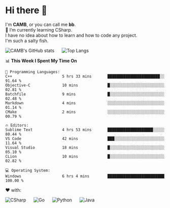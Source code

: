 # Hi there 👋
<!--
**CAMB-dev/CAMB-dev** is a ✨ _special_ ✨ repository because its `README.md` (this file) appears on your GitHub profile.

Here are some ideas to get you started:

- 🔭 I’m currently working on ...
- 🌱 I’m currently learning ...
- 👯 I’m looking to collaborate on ...
- 🤔 I’m looking for help with ...
- 💬 Ask me about ...
- 📫 How to reach me: ...
- 😄 Pronouns: ...
- ⚡ Fun fact: ...
-->
 I'm **CAMB**, or you can call me **bb**.  
 🌱 I’m currently learning CSharp.  
 I have no idea about how to learn and how to code any project.  
 I'm such a salty fish.
 
 
![CAMB's GitHub stats](https://github-readme-stats.vercel.app/api?username=CAMB-dev&show_icons=true&theme=tokyonight)
&nbsp;&nbsp;&nbsp;&nbsp;
![Top Langs](https://github-readme-stats.vercel.app/api/top-langs/?username=CAMB-dev&langs_count=5&theme=tokyonight)


<!--START_SECTION:waka-->
📊 **This Week I Spent My Time On** 

```text
💬 Programming Languages: 
C++                      5 hrs 33 mins       ███████████████████████░░   91.64 % 
Objective-C              10 mins             █░░░░░░░░░░░░░░░░░░░░░░░░   02.81 % 
Batchfile                9 mins              █░░░░░░░░░░░░░░░░░░░░░░░░   02.48 % 
Markdown                 4 mins              ░░░░░░░░░░░░░░░░░░░░░░░░░   01.14 % 
CMake                    2 mins              ░░░░░░░░░░░░░░░░░░░░░░░░░   00.79 % 

🔥 Editors: 
Sublime Text             4 hrs 53 mins       ████████████████████░░░░░   80.44 % 
VS Code                  42 mins             ███░░░░░░░░░░░░░░░░░░░░░░   11.64 % 
Visual Studio            18 mins             █░░░░░░░░░░░░░░░░░░░░░░░░   05.10 % 
CLion                    10 mins             █░░░░░░░░░░░░░░░░░░░░░░░░   02.82 % 

💻 Operating System: 
Windows                  6 hrs 4 mins        █████████████████████████   100.00 % 
```


<!--END_SECTION:waka-->


❤ with:

![CSharp](https://img.shields.io/badge/CSharp-%23512BD4?style=for-the-badge&logo=.net)
&nbsp;&nbsp;&nbsp;&nbsp;
![Go](https://img.shields.io/badge/Go-000000?style=for-the-badge&logo=go)
&nbsp;&nbsp;&nbsp;&nbsp;
![Python](https://img.shields.io/badge/Python-000000?style=for-the-badge&logo=python)
&nbsp;&nbsp;&nbsp;&nbsp;
![Java](https://img.shields.io/badge/Java-964B00?style=for-the-badge&logo=openjdk)
